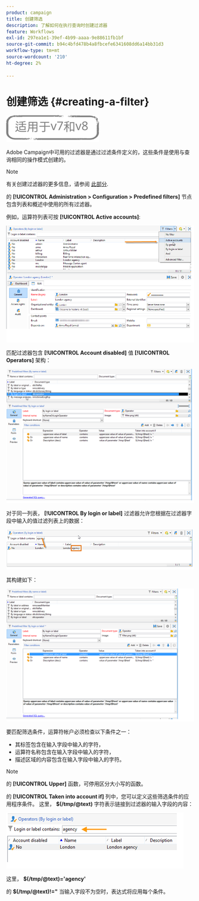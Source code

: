 ```yaml
---
product: campaign
title: 创建筛选
description: 了解如何在执行查询时创建过滤器
feature: Workflows
exl-id: 297ea1e1-39ef-4b99-aaaa-9e88611fb1bf
source-git-commit: b94c4bfd478b4a8fbcefe6341608dd6a14bb31d3
workflow-type: tm+mt
source-wordcount: '210'
ht-degree: 2%

---
```


# 创建筛选 {#creating-a-filter}

![](../../assets/common.svg)

Adobe Campaign中可用的过滤器是通过过滤条件定义的，这些条件是使用与查询相同的操作模式创建的。

>[!NOTE]
>
>有关创建过滤器的更多信息，请参阅 [此部分](../../platform/using/filtering-options.md).

的 **[!UICONTROL Administration > Configuration > Predefined filters]** 节点包含列表和概述中使用的所有过滤器。

例如，运算符列表可按 **[!UICONTROL Active accounts]**:

![](assets/query_editor_filter_sample_1.png)

匹配过滤器包含 **[!UICONTROL Account disabled]** 值 **[!UICONTROL Operators]** 架构：

![](assets/query_editor_filter_sample_2.png)

对于同一列表， **[!UICONTROL By login or label]** 过滤器允许您根据在过滤器字段中输入的值过滤列表上的数据：

![](assets/query_editor_filter_sample_3.png)

其构建如下：

![](assets/query_editor_filter_sample_4.png)

要匹配筛选条件，运算符帐户必须检查以下条件之一：

* 其标签包含在输入字段中输入的字符，
* 运算符名称包含在输入字段中输入的字符，
* 描述区域的内容包含在输入字段中输入的字符。

>[!NOTE]
>
>的 **[!UICONTROL Upper]** 函数，可停用区分大小写的函数。

的 **[!UICONTROL Taken into account if]** 列中，您可以定义这些筛选条件的应用程序条件。 这里， **$(/tmp/@text)** 字符表示链接到过滤器的输入字段的内容：

![](assets/query_editor_filter_sample_5.png)

这里， **$(/tmp/@text)=&#39;agency&#39;**

的 **$(/tmp/@text)!=&quot;** 当输入字段不为空时，表达式将应用每个条件。
